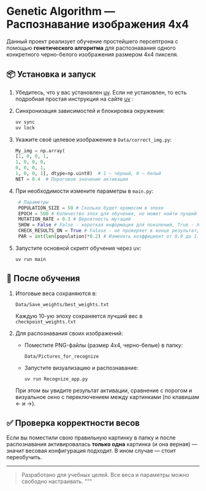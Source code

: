 # Genetic Algorithm — Распознавание изображения 4x4

Данный проект реализует обучение простейшего персептрона с помощью **генетического алгоритма** для распознавания одного конкретного черно-белого изображения размером 4x4 пикселя.

## 📦 Установка и запуск

1. Убедитесь, что у вас установлен [uv](https://github.com/astral-sh/uv). Если не установлен, то есть подробная простая инструкция на сайте [uv](https://docs.astral.sh/uv/getting-started/installation/) :

2. Синхронизация зависимостей и блокировка окружения:
    ```bash
    uv sync
    uv lock
    ```

3. Укажите своё целевое изображение в `Data/correct_img.py`:
    ```python
    My_img = np.array(
   [1, 0, 0, 1,
    1, 0, 0, 0,
    0, 0, 0, 1,
    1, 0, 0, 1], dtype=np.uint8)  # 1 — чёрный, 0 — белый
    NET = 0.4  # Пороговое значение активации
    ```

4. При необходимости измените параметры в `main.py`:
   ```python
    # Параметры
    POPULATION_SIZE = 50 # Сколько будет хромосом в эпохе
    EPOCH = 500 # Количество эпох для обучения, но может найти лучший вес раньше и остановит обучение
    MUTATION_RATE = 0.3 # Вероятность мутаций
    SHOW = False # False - короткая информация для поколений, True - подробная информация для поколений
    CHECK_RESULTS_ON = True # Falase - не проверяет в конце результат, True - идёт проверка веса на идеальность
    PAR = int(len(population)*0.2) # Изменять коэффициент от 0.0 до 1.0. Определяет сколько процентов популяции будет скрещиваться
    ```

5. Запустите основной скрипт обучения через uv:
    ```bash
    uv run main
    ```

## 🧠 После обучения

1. Итоговые веса сохраняются в:
    ```
    Data/Save_weights/best_weights.txt
    ```
    Каждую 10-ую эпоху сохраняется лучший вес в `checkpoint_weights.txt`

2. Для распознавания своих изображений:
    - Поместите PNG-файлы (размер 4x4, черно-белые) в папку:
        ```
        Data/Pictures_for_recognize
        ```
    - Запустите визуализацию и распознавание:
        ```bash
        uv run Recognize_app.py
        ```

    При этом вы увидите результат активации, сравнение с порогом и визуальное окно с переключением между картинками (по клавишам ← и →).

## ✅ Проверка корректности весов

Если вы поместили свою правильную картинку в папку и после распознавания активировалась **только одна** картинка (и она верная) — значит весовая конфигурация подходит. В ином случае — стоит переобучить.

---

> Разработано для учебных целей. Все веса и параметры можно свободно настраивать.
"""
